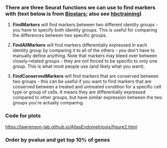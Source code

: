### There are three Seurat functions we can use to find markers with (text below is from [Biostars](https://www.biostars.org/p/409790/); also see [hbctraining](https://hbctraining.github.io/scRNA-seq/lessons/sc_exercises_integ_marker_identification.html))

1. **FindMarkers** will find markers between two different identity groups - you have to specify both identity groups. This is useful for comparing the differences between two specific groups.

2. **FindAllMarkers** will find markers differentially expressed in each identity group by comparing it to all of the others - you don't have to manually define anything. Note that markers may bleed over between closely-related groups - they are not forced to be specific to only one group. This is what most people use (and likely what you want).

3. **FindConservedMarkers** will find markers that are conserved between two groups - this can be useful if you want to find markers that are conserved between a treated and untreated condition for a specific cell type or group of cells. It means they are differentially expressed compared to other groups, but have similar expression between the two groups you're actually comparing.

### Code for plots
https://lawrenson-lab.github.io/AtlasEndometriosis/figure2.html

### Order by pvalue and get top 10% of genes
